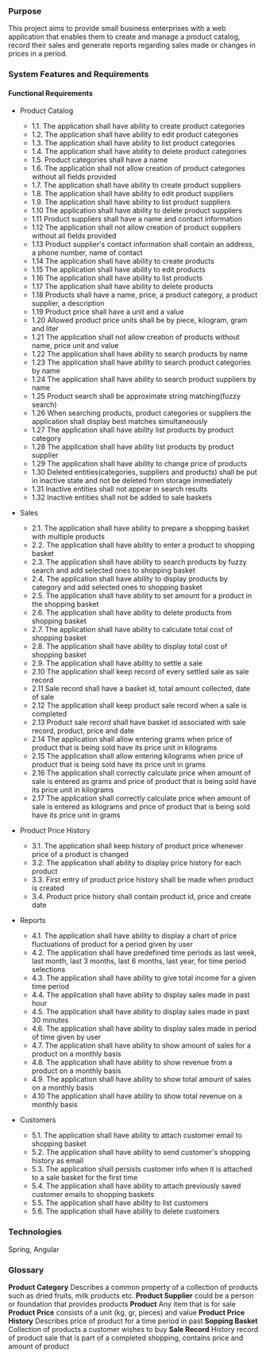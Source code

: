 ### Purpose

This project aims to provide small business enterprises with a web
application that enables them to create and manage a product catalog, 
record their sales and generate reports regarding sales made or 
changes in prices in a period.

### System Features and Requirements

#### Functional Requirements

* Product Catalog
    * 1.1. The application shall have ability to create product categories
    * 1.2. The application shall have ability to edit product categories
    * 1.3. The application shall have ability to list product categories
    * 1.4. The application shall have ability to delete product categories
    * 1.5. Product categories shall have a name
    * 1.6. The application shall not allow creation of product categories without all fields provided
    * 1.7. The application shall have ability to create product suppliers
    * 1.8. The application shall have ability to edit product suppliers
    * 1.9. The application shall have ability to list product suppliers
    * 1.10 The application shall have ability to delete product suppliers
    * 1.11 Product suppliers shall have a name and contact information
    * 1.12 The application shall not allow creation of product suppliers without all fields provided
    * 1.13 Product supplier's contact information shall contain an address, a phone number, name of contact
    * 1.14 The application shall have ability to create products
    * 1.15 The application shall have ability to edit products
    * 1.16 The application shall have ability to list products
    * 1.17 The application shall have ability to delete products
    * 1.18 Products shall have a name, price, a product category, a product supplier, a description
    * 1.19 Product price shall have a unit and a value
    * 1.20 Allowed product price units shall be by piece, kilogram, gram and liter
    * 1.21 The application shall not allow creation of products without name, price unit and value
    * 1.22 The application shall have ability to search products by name
    * 1.23 The application shall have ability to search product categories by name
    * 1.24 The application shall have ability to search product suppliers by name
    * 1.25 Product search shall be approximate string matching(fuzzy search)
    * 1.26 When searching products, product categories or suppliers the application shall display best matches simultaneously
    * 1.27 The application shall have ability list products by product category
    * 1.28 The application shall have ability list products by product supplier
    * 1.29 The application shall have ability to change price of products
    * 1.30 Deleted entities(categories, suppliers and products) shall be put in inactive state and not be deleted from storage immediately
    * 1.31 Inactive entities shall not appear in search results
    * 1.32 Inactive entities shall not be added to sale baskets
    
* Sales
     * 2.1. The application shall have ability to prepare a shopping basket with multiple products
     * 2.2. The application shall have ability to enter a product to shopping basket
     * 2.3. The application shall have ability to search products by fuzzy search and add selected ones to shopping basket
     * 2.4. The application shall have ability to display products by category and add selected ones to shopping basket
     * 2.5. The application shall have ability to set amount for a product in the shopping basket
     * 2.6. The application shall have ability to delete products from shopping basket
     * 2.7. The application shall have ability to calculate total cost of shopping basket
     * 2.8. The application shall have ability to display total cost of shopping basket
     * 2.9. The application shall have ability to settle a sale
     * 2.10 The application shall keep record of every settled sale as sale record
     * 2.11 Sale record shall have a basket id, total amount collected, date of sale
     * 2.12 The application shall keep product sale record when a sale is completed
     * 2.13 Product sale record shall have basket id associated with sale record, product, price and date
     * 2.14 The application shall allow entering grams when price of product that is being sold have its price unit in kilograms
     * 2.15 The application shall allow entering kilograms when price of product that is being sold have its price unit in grams
     * 2.16 The application shall correctly calculate price when amount of sale is entered as grams and price of product that is being sold have its price unit in kilograms
     * 2.17 The application shall correctly calculate price when amount of sale is entered as kilograms and price of product that is being sold have its price unit in grams
    
* Product Price History
     * 3.1. The application shall keep history of product price whenever price of a product is changed
     * 3.2. The application shall ability to display price history for each product
     * 3.3. First entry of product price history shall be made when product is created
     * 3.4. Product price history shall contain product id, price and create date
    
* Reports
     * 4.1. The application shall have ability to display a chart of price fluctuations of product for a period given by user 
     * 4.2. The application shall have predefined time periods as last week, last month, last 3 months, last 6 months, last year, for time period selections
     * 4.3. The application shall have ability to give total income for a given time period
     * 4.4. The application shall have ability to display sales made in past hour
     * 4.5. The application shall have ability to display sales made in past 30 minutes
     * 4.6. The application shall have ability to display sales made in period of time given by user  
     * 4.7. The application shall have ability to show amount of sales for a product on a monthly basis
     * 4.8. The application shall have ability to show revenue from a product on a monthly basis 
     * 4.9. The application shall have ability to show total amount of sales on a monthly basis
     * 4.10 The application shall have ability to show total revenue on a monthly basis
    
* Customers
     * 5.1. The application shall have ability to attach customer email to shopping basket
     * 5.2. The application shall have ability to send customer's shopping history as email
     * 5.3. The application shall persists customer info when it is attached to a sale basket for the first time
     * 5.4. The application shall have ability to attach previously saved customer emails to shopping baskets
     * 5.5. The application shall have ability to list customers
     * 5.6. The application shall have ability to delete customers
     
### Technologies

Spring, Angular
    
### Glossary
 **Product Category** Describes a common property of a collection of products such as dried fruits, milk products etc.
 **Product Supplier** could be a person or foundation that provides products
 **Product** Any item that is for sale
 **Product Price** consists of a unit (kg, gr, pieces) and value
 **Product Price History** Describes price of product for a time period in past 
 **Sopping Basket** Collection of products a customer wishes to buy
 **Sale Record** History record of product sale that is part of a completed shopping, contains price and amount of product 
